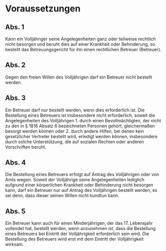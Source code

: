 # Voraussetzungen



## Abs. 1

 Kann ein Volljähriger seine Angelegenheiten ganz oder teilweise rechtlich nicht besorgen und beruht dies auf einer Krankheit oder Behinderung, so bestellt das Betreuungsgericht für ihn einen rechtlichen Betreuer (Betreuer).

## Abs. 2

 Gegen den freien Willen des Volljährigen darf ein Betreuer nicht bestellt werden.

## Abs. 3

 Ein Betreuer darf nur bestellt werden, wenn dies erforderlich ist. Die Bestellung eines Betreuers ist insbesondere nicht erforderlich, soweit die Angelegenheiten des Volljährigen  1.
 durch einen Bevollmächtigten, der nicht zu den in § 1816 Absatz 6 bezeichneten Personen gehört, gleichermaßen besorgt werden können oder
 2.
 durch andere Hilfen, bei denen kein gesetzlicher Vertreter bestellt wird, erledigt werden können, insbesondere durch solche Unterstützung, die auf sozialen Rechten oder anderen Vorschriften beruht.


## Abs. 4

 Die Bestellung eines Betreuers erfolgt auf Antrag des Volljährigen oder von Amts wegen. Soweit der Volljährige seine Angelegenheiten lediglich aufgrund einer körperlichen Krankheit oder Behinderung nicht besorgen kann, darf ein Betreuer nur auf Antrag des Volljährigen bestellt werden, es sei denn, dass dieser seinen Willen nicht kundtun kann.

## Abs. 5

 Ein Betreuer kann auch für einen Minderjährigen, der das 17. Lebensjahr vollendet hat, bestellt werden, wenn anzunehmen ist, dass die Bestellung eines Betreuers bei Eintritt der Volljährigkeit erforderlich sein wird. Die Bestellung des Betreuers wird erst mit dem Eintritt der Volljährigkeit wirksam. 

